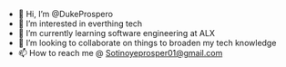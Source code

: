 - 👋 Hi, I’m @DukeProspero
- 👀 I’m interested in everthing tech
- 🌱 I’m currently learning software engineering at ALX
- 💞️ I’m looking to collaborate on things to broaden my tech knowledge
- 📫 How to reach me @ Sotinoyeprosper01@gmail.com

<!---
DukeProspero/DukeProspero is a ✨ special ✨ repository because its `README.md` (this file) appears on your GitHub profile.
You can click the Preview link to take a look at your changes.
--->
